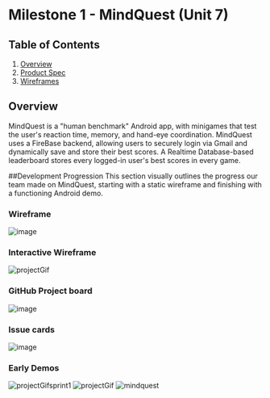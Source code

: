 # Milestone 1 - MindQuest (Unit 7)

## Table of Contents

1. [Overview](#Overview)
1. [Product Spec](#Product-Spec)
1. [Wireframes](#Wireframes)

## Overview
MindQuest is a "human benchmark" Android app, with minigames that test the user's reaction time, memory, and hand-eye coordination. MindQuest uses a FireBase backend, allowing users to securely login via Gmail and dynamically save and store their best scores. A Realtime Database-based leaderboard stores every logged-in user's best scores in every game.

##Development Progression
This section visually outlines the progress our team made on MindQuest, starting with a static wireframe and finishing with a functioning Android demo.

### Wireframe
![image](https://github.com/CS388GROUPTLCN/CS388GROUP/assets/64219376/147557a3-45d6-4117-a027-cea3d086b8d9)

### Interactive Wireframe
![projectGif](https://github.com/CS388GROUPTLCN/CS388GROUP/assets/64219376/fba12b14-6e18-4be6-837e-e64473bffe57)

### GitHub Project board
![image](https://github.com/CS388GROUPTLCN/CS388GROUP/assets/33474625/7c79c6a6-eea2-4aeb-a6e5-82958173ca3b)

### Issue cards
![image](https://github.com/CS388GROUPTLCN/CS388GROUP/assets/33474625/178c23ae-c16b-4f15-a4f7-31c0c087dae7)

### Early Demos
![projectGifsprint1](https://github.com/CS388GROUPTLCN/CS388GROUP/assets/64219376/18ffae02-a3e5-40c5-b40d-cd742e21e181)
![projectGif](https://github.com/CS388GROUPTLCN/CS388GROUP/assets/64219376/27c30088-1861-4739-9a29-a1272e581934)
![mindquest](https://github.com/CS388GROUPTLCN/CS388GROUP/assets/64219376/ad782c7e-1f33-423c-b59d-f05437ccd87c)
